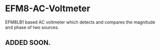 # EFM8-AC-Voltmeter
EFM8LB1 based AC voltmeter which detects and compares the magnitude and phase of two sources. 


## ADDED SOON.
